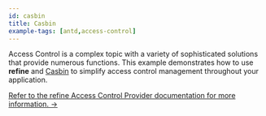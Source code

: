 ```yaml
---
id: casbin
title: Casbin
example-tags: [antd,access-control]
---
```


Access Control is a complex topic with a variety of sophisticated solutions that provide numerous functions. This example demonstrates how to use **refine** and [Casbin](https://casbin.org/) to simplify access control management throughout your application.

[Refer to the refine Access Control Provider documentation for more information. →](/docs/api-reference/core/providers/accessControl-provider/)

<StackblitzExample path="access-control-casbin" />
